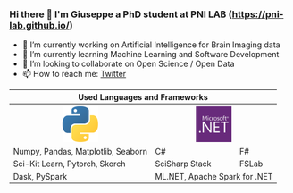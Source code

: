### Hi there 👋 I'm Giuseppe a PhD student at PNI LAB (https://pni-lab.github.io/) 

- 🔭 I’m currently working on Artificial Intelligence for Brain Imaging data
- 🌱 I’m currently learning Machine Learning and Software Development
- 👯 I’m looking to collaborate on Open Science / Open Data
- 📫 How to reach me: <a href="https://twitter.com/g_gallitto">Twitter</a>

 <table>
  <tr>
    <th colspan=3>Used Languages and Frameworks</th>
  </tr>
  <tr>
    <th><img src="python_logo.png" width=64 height=64></th>
    <th colspan=2><img src="dotnet_logo.png" width=64 height=64></th>
  </tr>
  <tr>
    <td>Numpy, Pandas, Matplotlib, Seaborn</td>
    <td>C#</td>
    <td>F#</td>
  </tr>
  <tr>
    <td>Sci-Kit Learn, Pytorch, Skorch</td>
    <td>SciSharp Stack</td>
    <td>FSLab</td>
  </tr>
  <tr>
    <td>Dask, PySpark</td>
    <td colspan=2>ML.NET, Apache Spark for .NET</td>
  </tr>
</table> 
